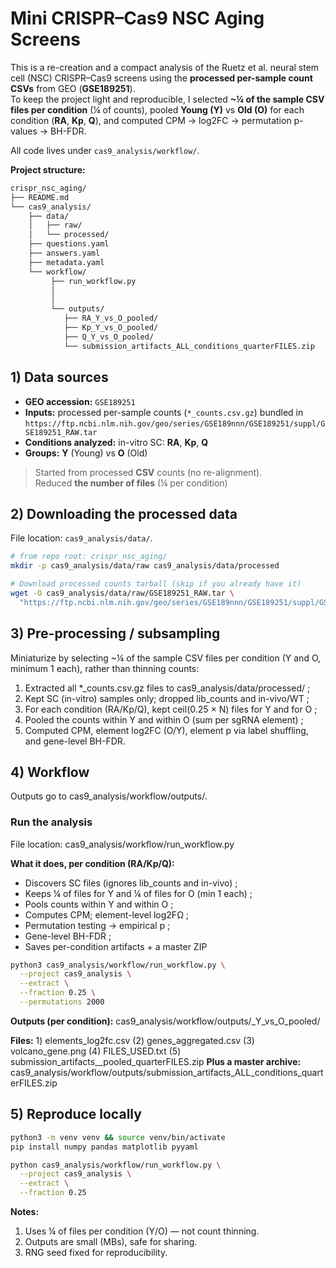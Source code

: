 # Mini CRISPR–Cas9 NSC Aging Screens 

This is a re-creation and a compact analysis of the Ruetz et al. neural stem cell (NSC) CRISPR–Cas9 screens using the **processed per-sample count CSVs** from GEO (**GSE189251**).  
To keep the project light and reproducible, I selected **~¼ of the sample CSV files per condition** (¼ of counts), pooled **Young (Y)** vs **Old (O)** for each condition (**RA**, **Kp**, **Q**), and computed CPM → log2FC → permutation p-values → BH-FDR.  

All code lives under `cas9_analysis/workflow/`. 

**Project structure:**
```bash
crispr_nsc_aging/
├── README.md
└── cas9_analysis/
    ├── data/
    │   ├── raw/
    │   └── processed/
    ├── questions.yaml
    ├── answers.yaml
    ├── metadata.yaml      
    └── workflow/
         ├── run_workflow.py
         │  
         │
         └── outputs/
            ├── RA_Y_vs_O_pooled/
            ├── Kp_Y_vs_O_pooled/
            ├── Q_Y_vs_O_pooled/
            └── submission_artifacts_ALL_conditions_quarterFILES.zip
```

## 1) Data sources 

- **GEO accession:** `GSE189251`  
- **Inputs:** processed per-sample counts (`*_counts.csv.gz`) bundled in  
  `https://ftp.ncbi.nlm.nih.gov/geo/series/GSE189nnn/GSE189251/suppl/GSE189251_RAW.tar`
- **Conditions analyzed:** in-vitro SC: **RA**, **Kp**, **Q**  
- **Groups:** **Y** (Young) vs **O** (Old)

> Started from processed **CSV** counts (no re-alignment).  
> Reduced **the number of files** (¼ per condition)

## 2) Downloading the processed data

File location: `cas9_analysis/data/`.

```bash
# from repo root: crispr_nsc_aging/
mkdir -p cas9_analysis/data/raw cas9_analysis/data/processed

# Download processed counts tarball (skip if you already have it)
wget -O cas9_analysis/data/raw/GSE189251_RAW.tar \
  "https://ftp.ncbi.nlm.nih.gov/geo/series/GSE189nnn/GSE189251/suppl/GSE189251_RAW.tar"
```

## 3) Pre-processing / subsampling
Miniaturize by selecting ~¼ of the sample CSV files per condition (Y and O, minimum 1 each), rather than thinning counts:
1) Extracted all *_counts.csv.gz files to cas9_analysis/data/processed/ ;
2) Kept SC (in-vitro) samples only; dropped lib_counts and in-vivo/WT ;
3) For each condition (RA/Kp/Q), kept ceil(0.25 × N) files for Y and for O ;
4) Pooled the counts within Y and within O (sum per sgRNA element) ;
5) Computed CPM, element log2FC (O/Y), element p via label shuffling, and gene-level BH-FDR.

## 4) Workflow
Outputs go to cas9_analysis/workflow/outputs/.

### Run the analysis
File location: cas9_analysis/workflow/run_workflow.py

**What it does, per condition (RA/Kp/Q):**
- Discovers SC files (ignores lib_counts and in-vivo) ;
- Keeps ¼ of files for Y and ¼ of files for O (min 1 each) ;
- Pools counts within Y and within O ;
- Computes CPM; element-level log2FΩ ;
- Permutation testing → empirical p ;
- Gene-level BH-FDR ;
- Saves per-condition artifacts + a master ZIP

```bash
python3 cas9_analysis/workflow/run_workflow.py \
  --project cas9_analysis \
  --extract \
  --fraction 0.25 \
  --permutations 2000
```
**Outputs (per condition):** cas9_analysis/workflow/outputs/<COND>_Y_vs_O_pooled/

**Files:** 1) elements_log2fc.csv (2) genes_aggregated.csv (3) volcano_gene.png (4) FILES_USED.txt (5) submission_artifacts_<COND>_pooled_quarterFILES.zip
**Plus a master archive:** cas9_analysis/workflow/outputs/submission_artifacts_ALL_conditions_quarterFILES.zip

## 5) Reproduce locally

```bash
python3 -m venv venv && source venv/bin/activate
pip install numpy pandas matplotlib pyyaml

python cas9_analysis/workflow/run_workflow.py \
  --project cas9_analysis \
  --extract \
  --fraction 0.25
```

**Notes:**

1) Uses ¼ of files per condition (Y/O) — not count thinning.
2) Outputs are small (MBs), safe for sharing.
3) RNG seed fixed for reproducibility.

